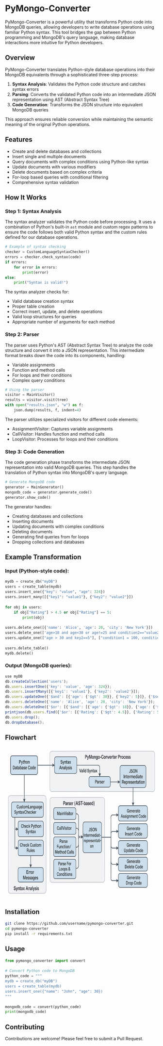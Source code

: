 # PyMongo-Converter

PyMongo-Converter is a powerful utility that transforms Python code into MongoDB queries, allowing developers to write database operations using familiar Python syntax. This tool bridges the gap between Python programming and MongoDB's query language, making database interactions more intuitive for Python developers.

## Overview

PyMongo-Converter translates Python-style database operations into their MongoDB equivalents through a sophisticated three-step process:

1. **Syntax Analysis**: Validates the Python code structure and catches syntax errors
2. **Parsing**: Converts the validated Python code into an intermediate JSON representation using AST (Abstract Syntax Tree)
3. **Code Generation**: Transforms the JSON structure into equivalent MongoDB queries

This approach ensures reliable conversion while maintaining the semantic meaning of the original Python operations.

## Features

- Create and delete databases and collections
- Insert single and multiple documents
- Query documents with complex conditions using Python-like syntax
- Update documents with various modifiers
- Delete documents based on complex criteria
- For-loop based queries with conditional filtering
- Comprehensive syntax validation

## How It Works

### Step 1: Syntax Analysis

The syntax analyzer validates the Python code before processing. It uses a combination of Python's built-in `ast` module and custom regex patterns to ensure the code follows both valid Python syntax and the custom rules defined for our database operations.

```python
# Example of syntax checking
checker = CustomLanguageSyntaxChecker()
errors = checker.check_syntax(code)
if errors:
    for error in errors:
        print(error)
else:
    print("Syntax is valid!")
```

The syntax analyzer checks for:
- Valid database creation syntax
- Proper table creation
- Correct insert, update, and delete operations
- Valid loop structures for queries
- Appropriate number of arguments for each method

### Step 2: Parser

The parser uses Python's AST (Abstract Syntax Tree) to analyze the code structure and convert it into a JSON representation. This intermediate format breaks down the code into its components, handling:

- Variable assignments
- Function and method calls
- For loops and their conditions
- Complex query conditions

```python
# Using the parser
visitor = MainVisitor()
results = visitor.visit(tree)
with open("results.json", "w") as f:
    json.dump(results, f, indent=4)
```

The parser utilizes specialized visitors for different code elements:
- AssignmentVisitor: Captures variable assignments
- CallVisitor: Handles function and method calls
- LoopVisitor: Processes for loops and their conditions

### Step 3: Code Generation

The code generation phase transforms the intermediate JSON representation into valid MongoDB queries. This step handles the translation of Python syntax into MongoDB's query language.

```python
# Generate MongoDB code
generator = MainGenerator()
mongodb_code = generator.generate_code()
generator.show_code()
```

The generator handles:
- Creating databases and collections
- Inserting documents
- Updating documents with complex conditions
- Deleting documents
- Generating find queries from for loops
- Dropping collections and databases

## Example Transformation

### Input (Python-style code):

```python
mydb = create_db("myDB")
users = create_table(mydb)
users.insert_one({"key": "value", "age": 324})
users.insert_many([{"key1": "value1"}, {"key2": "value2"}])

for obj in users:
    if obj["Rating"] > 4.5 or obj["Rating"] == 5:
        print(obj)

users.delete_one([{'name': 'Alice', 'age': 20, 'city': 'New York'}])
users.delete_one(['age>18 and age<30 or age!=25 and condition2=="value2"'])
users.update_one(["age > 30 and key2==5"], ["condition1 = 100, condition2='value2'"])

users.delete_table()
mydb.delete()
```

### Output (MongoDB queries):

```javascript
use myDB
db.createCollection('users');
db.users.insertOne({'key': 'value', 'age': 324});
db.users.insertMany([{'key1': 'value1'}, {'key2': 'value2'}]);
db.users.updateOne({'$and': [{'age': {'$gt': 30}}, {'key2': 5}]}, {'$set': {'condition1': 100, 'condition2': 'value2'}});
db.users.deleteOne({'name': 'Alice', 'age': 20, 'city': 'New York'});
db.users.deleteOne({'$or': [{'$and': [{'age': {'$gt': 18}}, {'age': {'$lt': 30}}]}, {'$and': [{'age': {'$ne': 25}}, {'condition2': 'value2'}]}]});
printjson(db.users.find({'$or': [{'Rating': {'$gt': 4.5}}, {'Rating': 5}]}).toArray());
db.users.drop();
db.dropDatabase();
```


## Flowchart
<img src="resources/flowchart.png" alt="PyMongo Converter Flowchart" width="600" height="500">



## Installation

```bash
git clone https://github.com/username/pymongo-converter.git
cd pymongo-converter
pip install -r requirements.txt
```

## Usage

```python
from pymongo_converter import convert

# Convert Python code to MongoDB
python_code = """
mydb = create_db("myDB")
users = create_table(mydb)
users.insert_one({"name": "John", "age": 30})
"""

mongodb_code = convert(python_code)
print(mongodb_code)
```

## Contributing

Contributions are welcome! Please feel free to submit a Pull Request.

